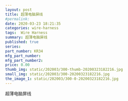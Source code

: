 ```yaml
---
layout: post
title: 超薄电脑屏线
#permalink: 
date: 2020-03-23 18:21:35
categories: wire-harness
tags:  Wire Harness
summary: 超薄电脑屏线
published: true 
series: 
part_number: KR34
mfg_part_number: 
mfg_part_number2: 
price: 0.00
thumb_img: static/202003/300-thumb-20200323182216.jpg
small_img: static/202003/300-20200323182216.jpg
the_image_1: static/202003/300-0-20200323182216.jpg
---
```



超薄电脑屏线